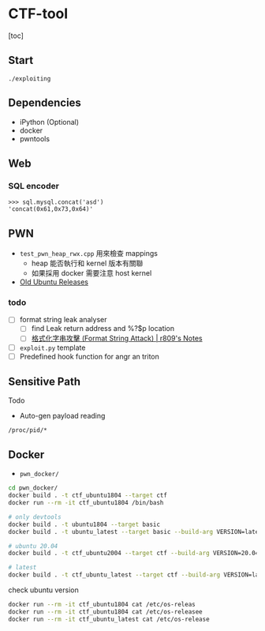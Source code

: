 # CTF-tool
[toc]

## Start

```
./exploiting
```

## Dependencies

- iPython (Optional)
- docker
- pwntools

## Web

### SQL encoder

```
>>> sql.mysql.concat('asd')
'concat(0x61,0x73,0x64)'
```

## PWN
- `test_pwn_heap_rwx.cpp` 用來檢查 mappings
  - heap 能否執行和 kernel 版本有關聯
  - 如果採用 docker 需要注意 host kernel
- [Old Ubuntu Releases](http://old-releases.ubuntu.com/releases/)

### todo

- [ ] format string leak analyser
  - [ ] find Leak return address and %?$p location
  - [ ] [格式化字串攻擊 (Format String Attack) | r809's Notes](https://r888800009.github.io/software/security/binary/format-string-attack/#%E5%A6%82%E4%BD%95%E5%BF%AB%E9%80%9F%E6%89%BE%E5%88%B0-p-%E5%9C%A8%E8%A8%98%E6%86%B6%E9%AB%94%E4%B8%8A%E9%9D%A2%E7%9A%84%E4%BD%8D%E7%BD%AE)
- [ ] `exploit.py` template
- [ ] Predefined hook function for angr an triton

## Sensitive Path

Todo

- Auto-gen payload reading

```
/proc/pid/*
```

## Docker

- `pwn_docker/`

```bash
cd pwn_docker/
docker build . -t ctf_ubuntu1804 --target ctf
docker run --rm -it ctf_ubuntu1804 /bin/bash

# only devtools
docker build . -t ubuntu1804 --target basic
docker build . -t ubuntu_latest --target basic --build-arg VERSION=latest

# ubuntu 20.04
docker build . -t ctf_ubuntu2004 --target ctf --build-arg VERSION=20.04

# latest
docker build . -t ctf_ubuntu_latest --target ctf --build-arg VERSION=latest

```

check ubuntu version
```bash
docker run --rm -it ctf_ubuntu1804 cat /etc/os-releas
docker run --rm -it ctf_ubuntu1804 cat /etc/os-releasee
docker run --rm -it ctf_ubuntu_latest cat /etc/os-release
```
